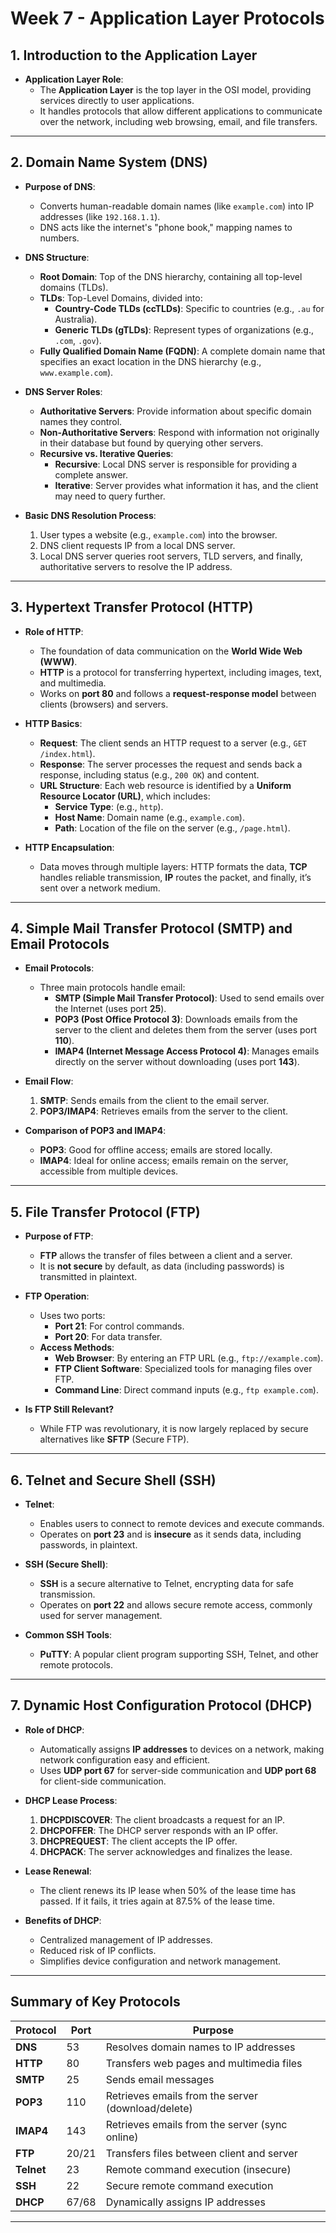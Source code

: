 # Week 7 - Application Layer Protocols

## 1. Introduction to the Application Layer
- **Application Layer Role**:
  - The **Application Layer** is the top layer in the OSI model, providing services directly to user applications.
  - It handles protocols that allow different applications to communicate over the network, including web browsing, email, and file transfers.

---

## 2. Domain Name System (DNS)
- **Purpose of DNS**:
  - Converts human-readable domain names (like `example.com`) into IP addresses (like `192.168.1.1`).
  - DNS acts like the internet's "phone book," mapping names to numbers.

- **DNS Structure**:
  - **Root Domain**: Top of the DNS hierarchy, containing all top-level domains (TLDs).
  - **TLDs**: Top-Level Domains, divided into:
    - **Country-Code TLDs (ccTLDs)**: Specific to countries (e.g., `.au` for Australia).
    - **Generic TLDs (gTLDs)**: Represent types of organizations (e.g., `.com`, `.gov`).
  - **Fully Qualified Domain Name (FQDN)**: A complete domain name that specifies an exact location in the DNS hierarchy (e.g., `www.example.com`).

- **DNS Server Roles**:
  - **Authoritative Servers**: Provide information about specific domain names they control.
  - **Non-Authoritative Servers**: Respond with information not originally in their database but found by querying other servers.
  - **Recursive vs. Iterative Queries**:
    - **Recursive**: Local DNS server is responsible for providing a complete answer.
    - **Iterative**: Server provides what information it has, and the client may need to query further.

- **Basic DNS Resolution Process**:
  1. User types a website (e.g., `example.com`) into the browser.
  2. DNS client requests IP from a local DNS server.
  3. Local DNS server queries root servers, TLD servers, and finally, authoritative servers to resolve the IP address.

---

## 3. Hypertext Transfer Protocol (HTTP)
- **Role of HTTP**:
  - The foundation of data communication on the **World Wide Web (WWW)**.
  - **HTTP** is a protocol for transferring hypertext, including images, text, and multimedia.
  - Works on **port 80** and follows a **request-response model** between clients (browsers) and servers.

- **HTTP Basics**:
  - **Request**: The client sends an HTTP request to a server (e.g., `GET /index.html`).
  - **Response**: The server processes the request and sends back a response, including status (e.g., `200 OK`) and content.
  - **URL Structure**: Each web resource is identified by a **Uniform Resource Locator (URL)**, which includes:
    - **Service Type**: (e.g., `http`).
    - **Host Name**: Domain name (e.g., `example.com`).
    - **Path**: Location of the file on the server (e.g., `/page.html`).

- **HTTP Encapsulation**:
  - Data moves through multiple layers: HTTP formats the data, **TCP** handles reliable transmission, **IP** routes the packet, and finally, it’s sent over a network medium.

---

## 4. Simple Mail Transfer Protocol (SMTP) and Email Protocols
- **Email Protocols**:
  - Three main protocols handle email:
    - **SMTP (Simple Mail Transfer Protocol)**: Used to send emails over the Internet (uses port **25**).
    - **POP3 (Post Office Protocol 3)**: Downloads emails from the server to the client and deletes them from the server (uses port **110**).
    - **IMAP4 (Internet Message Access Protocol 4)**: Manages emails directly on the server without downloading (uses port **143**).

- **Email Flow**:
  1. **SMTP**: Sends emails from the client to the email server.
  2. **POP3/IMAP4**: Retrieves emails from the server to the client.

- **Comparison of POP3 and IMAP4**:
  - **POP3**: Good for offline access; emails are stored locally.
  - **IMAP4**: Ideal for online access; emails remain on the server, accessible from multiple devices.

---

## 5. File Transfer Protocol (FTP)
- **Purpose of FTP**:
  - **FTP** allows the transfer of files between a client and a server.
  - It is **not secure** by default, as data (including passwords) is transmitted in plaintext.

- **FTP Operation**:
  - Uses two ports:
    - **Port 21**: For control commands.
    - **Port 20**: For data transfer.
  - **Access Methods**:
    - **Web Browser**: By entering an FTP URL (e.g., `ftp://example.com`).
    - **FTP Client Software**: Specialized tools for managing files over FTP.
    - **Command Line**: Direct command inputs (e.g., `ftp example.com`).

- **Is FTP Still Relevant?**
  - While FTP was revolutionary, it is now largely replaced by secure alternatives like **SFTP** (Secure FTP).

---

## 6. Telnet and Secure Shell (SSH)
- **Telnet**:
  - Enables users to connect to remote devices and execute commands.
  - Operates on **port 23** and is **insecure** as it sends data, including passwords, in plaintext.

- **SSH (Secure Shell)**:
  - **SSH** is a secure alternative to Telnet, encrypting data for safe transmission.
  - Operates on **port 22** and allows secure remote access, commonly used for server management.

- **Common SSH Tools**:
  - **PuTTY**: A popular client program supporting SSH, Telnet, and other remote protocols.

---

## 7. Dynamic Host Configuration Protocol (DHCP)
- **Role of DHCP**:
  - Automatically assigns **IP addresses** to devices on a network, making network configuration easy and efficient.
  - Uses **UDP port 67** for server-side communication and **UDP port 68** for client-side communication.

- **DHCP Lease Process**:
  1. **DHCPDISCOVER**: The client broadcasts a request for an IP.
  2. **DHCPOFFER**: The DHCP server responds with an IP offer.
  3. **DHCPREQUEST**: The client accepts the IP offer.
  4. **DHCPACK**: The server acknowledges and finalizes the lease.

- **Lease Renewal**:
  - The client renews its IP lease when 50% of the lease time has passed. If it fails, it tries again at 87.5% of the lease time.

- **Benefits of DHCP**:
  - Centralized management of IP addresses.
  - Reduced risk of IP conflicts.
  - Simplifies device configuration and network management.

---

## Summary of Key Protocols
| **Protocol**         | **Port** | **Purpose**                                         |
|----------------------|----------|-----------------------------------------------------|
| **DNS**              | 53       | Resolves domain names to IP addresses               |
| **HTTP**             | 80       | Transfers web pages and multimedia files            |
| **SMTP**             | 25       | Sends email messages                                |
| **POP3**             | 110      | Retrieves emails from the server (download/delete)  |
| **IMAP4**            | 143      | Retrieves emails from the server (sync online)      |
| **FTP**              | 20/21    | Transfers files between client and server           |
| **Telnet**           | 23       | Remote command execution (insecure)                 |
| **SSH**              | 22       | Secure remote command execution                     |
| **DHCP**             | 67/68    | Dynamically assigns IP addresses                    |

---


